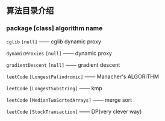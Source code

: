 ## 算法目录介绍

### package [class] algorithm name

`cglib` `[null]` —— cglib dynamic proxy

`dynamicProxies` `[null]` —— dynamic proxy

`gradientDescent` `[null]` —— gradient descent

`leetCode` `[LongestPalindromic]` —— Manacher's ALGORITHM

`leetCode` `[LongestSubstring]` —— kmp

`leetCode` `[MedianTwoSortedArrays]` —— merge sort

`leetCode` `[StockTransaction]` —— DP(very clever way)





    
